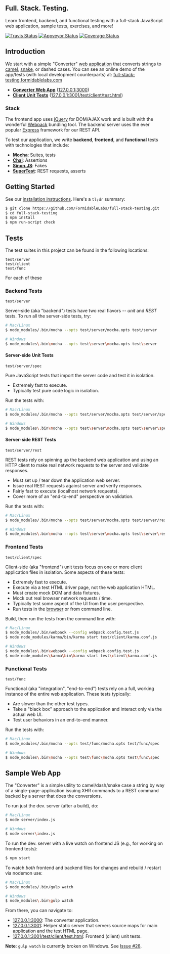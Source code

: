 Full. Stack. Testing.
---------------------

Learn frontend, backend, and functional testing with a full-stack JavaScript
web application, sample tests, exercises, and more!

[![Travis Status][trav_img]][trav_site]
[![Appveyor Status][av_img]][av_site]
[![Coverage Status][cov_img]][cov_site]

## Introduction

We start with a simple "Converter" [web application][fst_app] that converts
strings to [camel][], [snake][], or dashed cases. You can see an online
demo of the app/tests (with local development counterparts) at:
[full-stack-testing.formidablelabs.com][fst_site]

* **[Converter Web App][fst_app]** ([127.0.0.1:3000][dev_app])
* **[Client Unit Tests][fst_test]**
  ([127.0.0.1:3001/test/client/test.html][dev_test])

### Stack

The frontend app uses [jQuery][] for DOM/AJAX work and is built with the
wonderful [Webpack][] bundling tool. The backend server uses the ever popular
[Express][] framework for our REST API.

To test our application, we write **backend**, **frontend**, and **functional**
tests with technologies that include:

* **[Mocha](http://mochajs.org/)**: Suites, tests
* **[Chai](http://chaijs.com/)**: Assertions
* **[Sinon.JS](http://sinonjs.org/)**: Fakes
* **[SuperTest](https://github.com/visionmedia/supertest)**: REST requests,
  asserts

## Getting Started

See our [installation instructions](./INSTALL.md). Here's a `tl;dr` summary:

```sh
$ git clone https://github.com/FormidableLabs/full-stack-testing.git
$ cd full-stack-testing
$ npm install
$ npm run-script check
```

## Tests

The test suites in this project can be found in the following locations:

```
test/server
test/client
test/func
```

For each of these

### Backend Tests

`test/server`

Server-side (aka "backend") tests have two real flavors -- *unit* and *REST*
tests. To run all the server-side tests, try:

```sh
# Mac/Linux
$ node_modules/.bin/mocha --opts test/server/mocha.opts test/server

# Windows
$ node_modules\.bin\mocha --opts test\server\mocha.opts test\server
```

#### Server-side Unit Tests

`test/server/spec`

Pure JavaScript tests that import the server code and test it in isolation.

* Extremely fast to execute.
* Typically test pure code logic in isolation.

Run the tests with:

```sh
# Mac/Linux
$ node_modules/.bin/mocha --opts test/server/mocha.opts test/server/spec

# Windows
$ node_modules\.bin\mocha --opts test\server\mocha.opts test\server\spec
```

#### Server-side REST Tests

`test/server/rest`

REST tests rely on spinning up the backend web application and using an HTTP
client to make real network requests to the server and validate responses.

* Must set up / tear down the application web server.
* Issue real REST requests against server and verify responses.
* Fairly fast to execute (localhost network requests).
* Cover more of an "end-to-end" perspective on validation.

Run the tests with:

```sh
# Mac/Linux
$ node_modules/.bin/mocha --opts test/server/mocha.opts test/server/rest

# Windows
$ node_modules\.bin\mocha --opts test\server\mocha.opts test\server\rest
```

### Frontend Tests

`test/client/spec`

Client-side (aka "frontend") unit tests focus on one or more client application
files in isolation. Some aspects of these tests:

* Extremely fast to execute.
* Execute via a test HTML driver page, not the web application HTML.
* Must create mock DOM and data fixtures.
* Mock out real browser network requests / time.
* Typically test some aspect of the UI from the user perspective.
* Run tests in the [browser][fst_test] or from command line.

Build, then run the tests from the command line with:

```sh
# Mac/Linux
$ node_modules/.bin/webpack --config webpack.config.test.js
$ node node_modules/karma/bin/karma start test/client/karma.conf.js

# Windows
$ node_modules\.bin\webpack --config webpack.config.test.js
$ node node_modules\karma\bin\karma start test\client\karma.conf.js
```

### Functional Tests

`test/func`

Functional (aka "integration", "end-to-end") tests rely on a full, working
instance of the entire web application. These tests typically:

* Are slower than the other test types.
* Take a "black box" approach to the application and interact only via the
  actual web UI.
* Test user behaviors in an end-to-end manner.

Run the tests with:

```sh
# Mac/Linux
$ node_modules/.bin/mocha --opts test/func/mocha.opts test/func/spec

# Windows
$ node_modules\.bin\mocha --opts test\func\mocha.opts test\func\spec
```

## Sample Web App

The "Converter" is a simple utility to camel/dash/snake case a string by way
of a single-page-application issuing XHR commands to a REST command backed
by a server that does the conversions.

To run just the dev. server (after a build), do:

```sh
# Mac/Linux
$ node server/index.js

# Windows
$ node server\index.js
```

To run the dev. server with a live watch on frontend JS (e.g., for working
on frontend tests):

```sh
$ npm start
```

To watch _both_ frontend and backend files for changes and rebuild / restart
via nodemon use:

```sh
# Mac/Linux
$ node_modules/.bin/gulp watch

# Windows
$ node_modules\.bin\gulp watch
```

From there, you can navigate to:

* [127.0.0.1:3000](http://127.0.0.1:3000/): The converter application.
* [127.0.0.1:3001](http://127.0.0.1:3001/): Helper static server that
  servers source maps for main application and the test HTML page.
* [127.0.0.1:3001/test/client/test.html](http://127.0.0.1:3001/test/client/test.html):
  Frontend (client) unit tests.

**Note**: `gulp watch` is currently broken on Windows.
See [Issue #28](https://github.com/FormidableLabs/full-stack-testing/issues/28).

[jQuery]: http://jquery.com/
[Webpack]: http://webpack.github.io/
[Express]: http://expressjs.com/
[camel]: http://en.wikipedia.org/wiki/CamelCase
[snake]: http://en.wikipedia.org/wiki/Snake_case

[fst_site]: http://full-stack-testing.formidablelabs.com/
[fst_test]: http://full-stack-testing.formidablelabs.com/test/client/test.html
[fst_app]: http://full-stack-testing.formidablelabs.com/app/
[dev_app]: http://127.0.0.1:3000/
[dev_test]: http://127.0.0.1:3001/test/client/test.html

[trav]: https://travis-ci.org/
[trav_img]: https://api.travis-ci.org/FormidableLabs/full-stack-testing.svg
[trav_site]: https://travis-ci.org/FormidableLabs/full-stack-testing
[av]: https://ci.appveyor.com/
[av_img]: https://ci.appveyor.com/api/projects/status/7fdajvg832480dnb?svg=true
[av_site]: https://ci.appveyor.com/project/ryan-roemer/full-stack-testing
[cov]: https://coveralls.io
[cov_img]: https://img.shields.io/coveralls/FormidableLabs/full-stack-testing.svg
[cov_site]: https://coveralls.io/r/FormidableLabs/full-stack-testing
